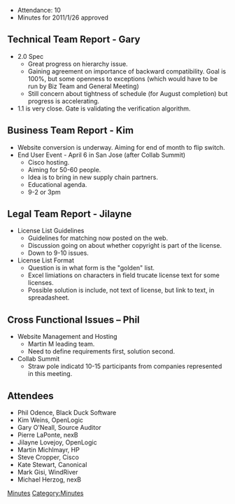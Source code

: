   - Attendance: 10
  - Minutes for 2011/1/26 approved

## Technical Team Report - Gary

  - 2.0 Spec
      - Great progress on hierarchy issue.
      - Gaining agreement on importance of backward compatibility. Goal
        is 100%, but some openness to exceptions (which would have to be
        run by Biz Team and General Meeting)
      - Still concern about tightness of schedule (for August
        completion) but progress is accelerating.
  - 1.1 is very close. Gate is validating the verification algorithm.

## Business Team Report - Kim

  - Website conversion is underway. Aiming for end of month to flip
    switch.
  - End User Event - April 6 in San Jose (after Collab Summit)
      - Cisco hosting.
      - Aiming for 50-60 people.
      - Idea is to bring in new supply chain partners.
      - Educational agenda.
      - 9-2 or 3pm

## Legal Team Report - Jilayne

  - License List Guidelines
      - Guidelines for matching now posted on the web.
      - Discussion going on about whether copyright is part of the
        license.
      - Down to 9-10 issues.
  - License List Format
      - Question is in what form is the "golden" list.
      - Excel limiations on characters in field trucate license text for
        some licenses.
      - Possible solution is include, not text of license, but link to
        text, in spreadasheet.

## Cross Functional Issues – Phil

  - Website Management and Hosting
      - Martin M leading team.
      - Need to define requirements first, solution second.
  - Collab Summit
      - Straw pole indicatd 10-15 participants from companies
        represented in this meeting.

## Attendees

  - Phil Odence, Black Duck Software
  - Kim Weins, OpenLogic
  - Gary O'Neall, Source Auditor
  - Pierre LaPonte, nexB
  - Jilayne Lovejoy, OpenLogic
  - Martin Michlmayr, HP
  - Steve Cropper, Cisco
  - Kate Stewart, Canonical
  - Mark Gisi, WindRiver
  - Michael Herzog, nexB

[Minutes](Category:General "wikilink")
[Category:Minutes](Category:Minutes "wikilink")
